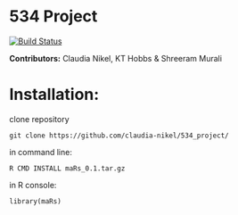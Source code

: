 # 534 Project

[![Build Status](https://travis-ci.com/claudia-nikel/534_project.svg?branch=master)](https://travis-ci.com/claudia-nikel/534_project)

**Contributors:** Claudia Nikel, KT Hobbs & Shreeram Murali


# Installation:
clone repository

`git clone https://github.com/claudia-nikel/534_project/`

in command line:

`R CMD INSTALL maRs_0.1.tar.gz`

in R console:

`library(maRs)`
